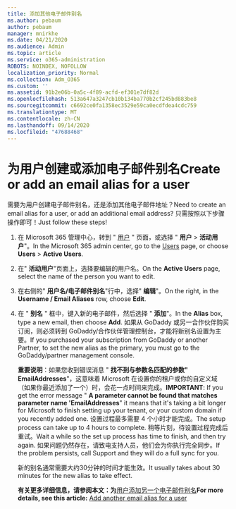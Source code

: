 ```yaml
---
title: 添加其他电子邮件别名
ms.author: pebaum
author: pebaum
manager: mnirkhe
ms.date: 04/21/2020
ms.audience: Admin
ms.topic: article
ms.service: o365-administration
ROBOTS: NOINDEX, NOFOLLOW
localization_priority: Normal
ms.collection: Adm_O365
ms.custom: ''
ms.assetid: 91b2e06b-0a5c-4f89-acfd-ef301e7df82d
ms.openlocfilehash: 513a647a3247cb10b134ba770b2cf245bd883be8
ms.sourcegitcommit: c6692ce0fa1358ec3529e59ca0ecdfdea4cdc759
ms.translationtype: MT
ms.contentlocale: zh-CN
ms.lasthandoff: 09/14/2020
ms.locfileid: "47688468"
---
```

# <a name="create-or-add-an-email-alias-for-a-user"></a><span data-ttu-id="53ff6-102">为用户创建或添加电子邮件别名</span><span class="sxs-lookup"><span data-stu-id="53ff6-102">Create or add an email alias for a user</span></span>

<span data-ttu-id="53ff6-103">需要为用户创建电子邮件别名，还是添加其他电子邮件地址？</span><span class="sxs-lookup"><span data-stu-id="53ff6-103">Need to create an email alias for a user, or add an additional email address?</span></span> <span data-ttu-id="53ff6-104">只需按照以下步骤操作即可！</span><span class="sxs-lookup"><span data-stu-id="53ff6-104">Just follow these steps!</span></span>
  
1. <span data-ttu-id="53ff6-105">在 Microsoft 365 管理中心，转到 " [用户](https://go.microsoft.com/fwlink/p/?linkid=834822) " 页面，或选择 " **用户** \> **活动用户**"。</span><span class="sxs-lookup"><span data-stu-id="53ff6-105">In the Microsoft 365 admin center, go to the [Users](https://go.microsoft.com/fwlink/p/?linkid=834822) page, or choose **Users** \> **Active Users**.</span></span>
    
2. <span data-ttu-id="53ff6-106">在" **活动用户**"页面上，选择要编辑的用户名。</span><span class="sxs-lookup"><span data-stu-id="53ff6-106">On the **Active Users** page, select the name of the person you want to edit.</span></span> 
    
3. <span data-ttu-id="53ff6-107">在右侧的" **用户名/电子邮件别名**"行中，选择" **编辑**"。</span><span class="sxs-lookup"><span data-stu-id="53ff6-107">On the right, in the **Username / Email Aliases** row, choose **Edit**.</span></span>
    
4. <span data-ttu-id="53ff6-108">在 " **别名** " 框中，键入新的电子邮件，然后选择 " **添加**"。</span><span class="sxs-lookup"><span data-stu-id="53ff6-108">In the **Alias** box, type a new email, then choose **Add**.</span></span> <span data-ttu-id="53ff6-109">如果从 GoDaddy 或另一合作伙伴购买订阅，则必须转到 GoDaddy/合作伙伴管理控制台，才能将新别名设置为主要。</span><span class="sxs-lookup"><span data-stu-id="53ff6-109">If you purchased your subscription from GoDaddy or another Partner, to set the new alias as the primary, you must go to the GoDaddy/partner management console.</span></span> 
    
    <span data-ttu-id="53ff6-110">**重要说明**：如果您收到错误消息 " **找不到与参数名匹配的参数" EmailAddresses**"，这意味着 Microsoft 在设置你的租户或你的自定义域（如果你最近添加了一个）时，会花一点时间来完成。</span><span class="sxs-lookup"><span data-stu-id="53ff6-110">**IMPORTANT**: If you get the error message " **A parameter cannot be found that matches parameter name 'EmailAddresses**" it means that it's taking a bit longer for Microsoft to finish setting up your tenant, or your custom domain if you recently added one.</span></span> <span data-ttu-id="53ff6-111">设置过程最多需要 4 个小时才能完成。</span><span class="sxs-lookup"><span data-stu-id="53ff6-111">The setup process can take up to 4 hours to complete.</span></span> <span data-ttu-id="53ff6-112">稍等片刻，待设置过程完成后重试。</span><span class="sxs-lookup"><span data-stu-id="53ff6-112">Wait a while so the set up process has time to finish, and then try again.</span></span> <span data-ttu-id="53ff6-113">如果问题仍然存在，请致电支持人员，他们会为你执行完全同步。</span><span class="sxs-lookup"><span data-stu-id="53ff6-113">If the problem persists, call Support and they will do a full sync for you.</span></span>
    
    <span data-ttu-id="53ff6-114">新的别名通常需要大约30分钟的时间才能生效。</span><span class="sxs-lookup"><span data-stu-id="53ff6-114">It usually takes about 30 minutes for the new alias to take effect.</span></span>
    
    <span data-ttu-id="53ff6-115">**有关更多详细信息，请参阅本文：为**[用户添加另一个电子邮件别名](https://docs.microsoft.com/microsoft-365/admin/email/add-another-email-alias-for-a-user)</span><span class="sxs-lookup"><span data-stu-id="53ff6-115">**For more details, see this article:** [Add another email alias for a user](https://docs.microsoft.com/microsoft-365/admin/email/add-another-email-alias-for-a-user)</span></span>
    

